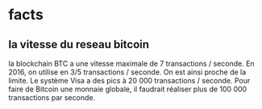 # facts

## la vitesse du reseau bitcoin

la blockchain BTC a une vitesse maximale de 7 transactions / seconde. En 2016, on utilise en 3/5 transactions / seconde. On est ainsi
proche de la limite. Le système Visa a des pics à 20 000 transactions / seconde. Pour faire de Bitcoin une monnaie globale, il 
faudrait réaliser plus de 100 000 transactions par seconde.